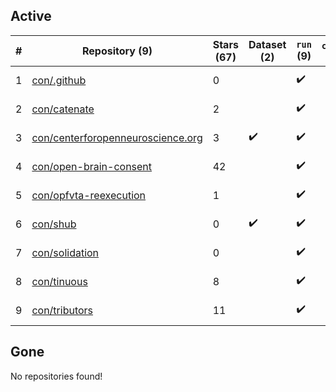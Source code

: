 ## Active
| # | Repository (9) | Stars (67) | Dataset (2) | `run` (9) | `containers-run` | Last Modified |
| --- | --- | --- | --- | --- | --- | --- |
| 1 | [con/.github](https://github.com/con/.github) | 0 |  | :heavy_check_mark: |  | 2023-09-20 00:52:18+00:00 |
| 2 | [con/catenate](https://github.com/con/catenate) | 2 |  | :heavy_check_mark: |  | 2024-02-14 13:55:55+00:00 |
| 3 | [con/centerforopenneuroscience.org](https://github.com/con/centerforopenneuroscience.org) | 3 | :heavy_check_mark: | :heavy_check_mark: |  | 2023-02-14 18:08:34+00:00 |
| 4 | [con/open-brain-consent](https://github.com/con/open-brain-consent) | 42 |  | :heavy_check_mark: |  | 2023-03-14 01:51:26+00:00 |
| 5 | [con/opfvta-reexecution](https://github.com/con/opfvta-reexecution) | 1 |  | :heavy_check_mark: |  | 2024-02-28 21:46:07+00:00 |
| 6 | [con/shub](https://github.com/con/shub) | 0 | :heavy_check_mark: | :heavy_check_mark: |  | 2023-10-19 16:30:00+00:00 |
| 7 | [con/solidation](https://github.com/con/solidation) | 0 |  | :heavy_check_mark: |  | 2024-02-26 16:29:36+00:00 |
| 8 | [con/tinuous](https://github.com/con/tinuous) | 8 |  | :heavy_check_mark: |  | 2024-02-17 00:32:16+00:00 |
| 9 | [con/tributors](https://github.com/con/tributors) | 11 |  | :heavy_check_mark: |  | 2023-06-21 19:14:18+00:00 |

## Gone
No repositories found!
